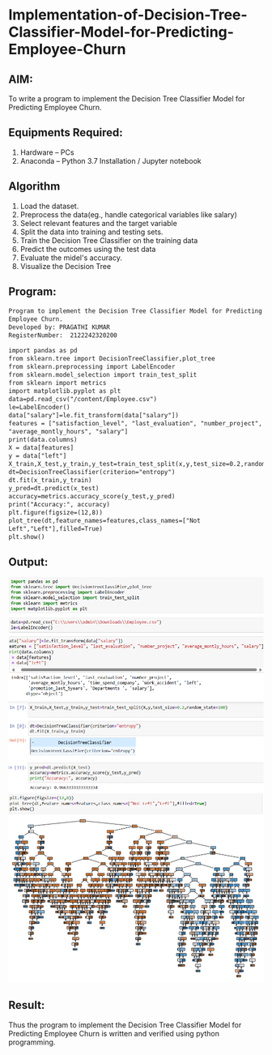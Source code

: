 # Implementation-of-Decision-Tree-Classifier-Model-for-Predicting-Employee-Churn

## AIM:
To write a program to implement the Decision Tree Classifier Model for Predicting Employee Churn.

## Equipments Required:
1. Hardware – PCs
2. Anaconda – Python 3.7 Installation / Jupyter notebook

## Algorithm
1. Load the dataset.
2. Preprocess the data(eg., handle categorical variables like salary)
2. Select relevant features and the target variable
3. Split the data into training and testing sets.
4. Train the Decision Tree Classifier on the training data
5. Predict the outcomes using the test data
6. Evaluate the midel's accuracy.
7. Visualize the Decision Tree


## Program:
```
Program to implement the Decision Tree Classifier Model for Predicting Employee Churn.
Developed by: PRAGATHI KUMAR
RegisterNumber:  2122242320200
```
```
import pandas as pd
from sklearn.tree import DecisionTreeClassifier,plot_tree
from sklearn.preprocessing import LabelEncoder
from sklearn.model_selection import train_test_split
from sklearn import metrics
import matplotlib.pyplot as plt
data=pd.read_csv("/content/Employee.csv")
le=LabelEncoder()
data["salary"]=le.fit_transform(data["salary"])
features = ["satisfaction_level", "last_evaluation", "number_project", "average_montly_hours", "salary"]
print(data.columns)
X = data[features]
y = data["left"]
X_train,X_test,y_train,y_test=train_test_split(x,y,test_size=0.2,random_state=100)
dt=DecisionTreeClassifier(criterion="entropy")
dt.fit(x_train,y_train)
y_pred=dt.predict(x_test)
accuracy=metrics.accuracy_score(y_test,y_pred)
print("Accuracy:", accuracy)
plt.figure(figsize=(12,8))
plot_tree(dt,feature_names=features,class_names=["Not Left","Left"],filled=True)
plt.show()
```


## Output:
![alt text](image.png)
![alt text](image-1.png)
![alt text](image-2.png)



## Result:
Thus the program to implement the  Decision Tree Classifier Model for Predicting Employee Churn is written and verified using python programming.
